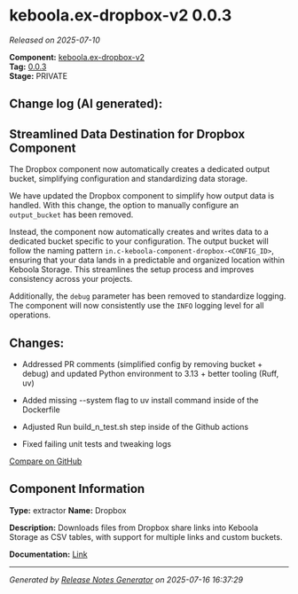 #  keboola.ex-dropbox-v2 0.0.3

_Released on 2025-07-10_

**Component:** [keboola.ex-dropbox-v2](https://github.com/keboola/component-dropbox)  
**Tag:** [0.0.3](https://github.com/keboola/component-dropbox/releases/tag/0.0.3)  
**Stage:** PRIVATE


## Change log (AI generated):
## Streamlined Data Destination for Dropbox Component
The Dropbox component now automatically creates a dedicated output bucket, simplifying configuration and standardizing data storage.

We have updated the Dropbox component to simplify how output data is handled. With this change, the option to manually configure an `output_bucket` has been removed.

Instead, the component now automatically creates and writes data to a dedicated bucket specific to your configuration. The output bucket will follow the naming pattern `in.c-keboola-component-dropbox-<CONFIG_ID>`, ensuring that your data lands in a predictable and organized location within Keboola Storage. This streamlines the setup process and improves consistency across your projects.

Additionally, the `debug` parameter has been removed to standardize logging. The component will now consistently use the `INFO` logging level for all operations.



## Changes:



- Addressed PR comments (simplified config by removing bucket + debug) and updated Python environment to 3.13 + better tooling (Ruff, uv) 




- Added missing --system flag to uv install command inside of the Dockerfile 




- Adjusted Run build_n_test.sh step inside of the Github actions 




- Fixed failing unit tests and tweaking logs 



[Compare on GitHub](https://github.com/keboola/component-dropbox/compare/0.0.2...0.0.3)



## Component Information
**Type:** extractor
**Name:** Dropbox

**Description:** Downloads files from Dropbox share links into Keboola Storage as CSV tables, with support for multiple links and custom buckets.


**Documentation:** [Link](https://github.com/keboola/component-dropbox/blob/master/README.md)



---
_Generated by [Release Notes Generator](https://github.com/keboola/release-notes-generator)
on 2025-07-16 16:37:29_